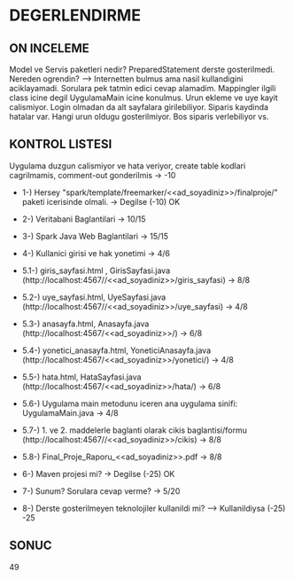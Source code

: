 # DEGERLENDIRME

## ON INCELEME

Model ve Servis paketleri nedir?
PreparedStatement derste gosterilmedi. Nereden ogrendin? --> Internetten bulmus ama nasil kullandigini aciklayamadi.
Sorulara pek tatmin edici cevap alamadim.
Mappingler ilgili class icine degil UygulamaMain icine konulmus.
Urun ekleme ve uye kayit calismiyor.
Login olmadan da alt sayfalara girilebiliyor.
Siparis kaydinda hatalar var. Hangi urun oldugu gosterilmiyor. Bos siparis verlebiliyor vs.

## KONTROL LISTESI

Uygulama duzgun calismiyor ve hata veriyor, create table kodlari cagrilmamis, comment-out gonderilmis -> -10

* 1-) Hersey "spark/template/freemarker/<<ad_soyadiniz>>/finalproje/" paketi icerisinde  olmali.
-> Degilse (-10)
OK

* 2-) Veritabani Baglantilari
-> 10/15

* 3-) Spark Java Web Baglantilari
-> 15/15

* 4-) Kullanici girisi ve hak yonetimi
-> 4/6 
* 5.1-) giris_sayfasi.html , GirisSayfasi.java (http://localhost:4567//<<ad_soyadiniz>>/giris_sayfasi)
-> 8/8 
* 5.2-) uye_sayfasi.html, UyeSayfasi.java (http://localhost:4567//<<ad_soyadiniz>>/uye_sayfasi)
-> 4/8 
* 5.3-) anasayfa.html, Anasayfa.java (http://localhost:4567/<<ad_soyadiniz>>/)
-> 6/8 
* 5.4-) yonetici_anasayfa.html, YoneticiAnasayfa.java (http://localhost:4567/<<ad_soyadiniz>>/yonetici/)
-> 4/8
* 5.5-) hata.html, HataSayfasi.java (http://localhost:4567/<<ad_soyadiniz>>/hata/)
-> 6/8 
* 5.6-) Uygulama main metodunu iceren ana uygulama sinifi: UygulamaMain.java
-> 4/8
* 5.7-) 1. ve 2. maddelerle baglanti olarak cikis baglantisi/formu (http://localhost:4567//<<ad_soyadiniz>>/cikis)
-> 8/8 
* 5.8-) Final_Proje_Raporu_<<ad_soyadiniz>>.pdf
-> 8/8

* 6-) Maven projesi mi?
-> Degilse (-25)
OK

* 7-) Sunum? Sorulara cevap verme?
-> 5/20

* 8-) Derste gosterilmeyen teknolojiler kullanildi mi?
--> Kullanildiysa (-25)
-25

## SONUC
49
